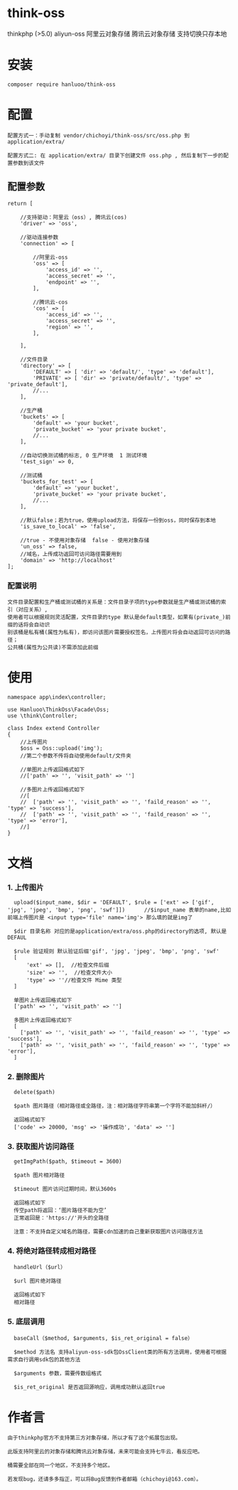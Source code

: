 # think-oss
thinkphp (>5.0) aliyun-oss 阿里云对象存储  腾讯云对象存储 支持切换只存本地

# 安装

    composer require hanluoo/think-oss

# 配置

    配置方式一：手动复制 vendor/chichoyi/think-oss/src/oss.php 到 application/extra/
    
    配置方式二: 在 application/extra/ 目录下创建文件 oss.php , 然后复制下一步的配置参数到该文件
    
    
## 配置参数
    return [
    
        //支持驱动：阿里云（oss）, 腾讯云(cos)
        'driver' => 'oss',
    
        //驱动连接参数
        'connection' => [
    
            //阿里云-oss
            'oss' => [
                'access_id' => '',
                'access_secret' => '',
                'endpoint' => '',
            ],
    
            //腾讯云-cos
            'cos' => [
                'access_id' => '',
                'access_secret' => '',
                'region' => '',
            ],
    
        ],
    
        //文件目录
        'directory' => [
            'DEFAULT' => [ 'dir' => 'default/', 'type' => 'default'],
            'PRIVATE' => [ 'dir' => 'private/default/', 'type' => 'private_default'],
            //...
        ],
    
        //生产桶
        'buckets' => [
            'default' => 'your bucket',
            'private_bucket' => 'your private bucket',
            //...
        ],
    
        //自动切换测试桶的标志, 0 生产环境  1 测试环境
        'test_sign' => 0,
    
        //测试桶
        'buckets_for_test' => [
            'default' => 'your bucket',
            'private_bucket' => 'your private bucket',
            //...
        ],
        
        //默认false；若为true，使用upload方法，将保存一份到oss，同时保存到本地
        'is_save_to_local' => 'false',
        
        //true - 不使用对象存储  false - 使用对象存储
        'un_oss' => false,
        //域名，上传成功返回可访问路径需要用到
        'domain' => 'http://localhost'
    ];
    
### 配置说明

    文件目录配置和生产桶或测试桶的关系是：文件目录子项的type参数就是生产桶或测试桶的索引（对应关系）,
    使用者可以根据规则灵活配置，文件目录的type 默认是default类型，如果有(private_)前缀的话将会自动识
    别该桶是私有桶(属性为私有)，即访问该图片需要授权签名，上传图片将会自动返回可访问的路径；
    公共桶(属性为公共读)不需添加此前缀
    
# 使用
    namespace app\index\controller;
    
    use Hanluoo\ThinkOss\Facade\Oss;
    use \think\Controller;
    
    class Index extend Controller
    {
        //上传图片
        $oss = Oss::upload('img'); 
        //第二个参数不传将自动使用default/文件夹
        
        //单图片上传返回格式如下
        //['path' => '', 'visit_path' => '']
        
        //多图片上传返回格式如下
        //[
        //  ['path' => '', 'visit_path' => '', 'faild_reason' => '', 'type' => 'success'],
        //  ['path' => '', 'visit_path' => '', 'faild_reason' => '', 'type' => 'error'],
        //]
    }
 
 # 文档 
 
 ### 1. 上传图片
      upload($input_name, $dir = 'DEFAULT', $rule = ['ext' => ['gif', 'jpg', 'jpeg', 'bmp', 'png', 'swf']])      //$input_name 表单的name,比如前端上传图片是 <input type='file' name='img'> 那么填的就是img了
      
      $dir 目录名称 对应的是application/extra/oss.php的directory的选项, 默认是DEFAUL
      
      $rule 验证规则 默认验证后缀'gif', 'jpg', 'jpeg', 'bmp', 'png', 'swf'
      [
          'ext' => [],  //检查文件后缀 
          'size' => '',  //检查文件大小
          'type' => ''//检查文件 Mime 类型
      ]
      
      单图片上传返回格式如下
      ['path' => '', 'visit_path' => '']
              
      多图片上传返回格式如下
      [
        ['path' => '', 'visit_path' => '', 'faild_reason' => '', 'type' => 'success'],
        ['path' => '', 'visit_path' => '', 'faild_reason' => '', 'type' => 'error'],
      ]
      
### 2. 删除图片
      delete($path) 
      
      $path 图片路径（相对路径或全路径，注：相对路径字符串第一个字符不能加斜杆/）
      
      返回格式如下
      ['code' => 20000, 'msg' => '操作成功', 'data' => '']
### 3. 获取图片访问路径
      getImgPath($path, $timeout = 3600)
      
      $path 图片相对路径
      
      $timeout 图片访问过期时间，默认3600s
      
      返回格式如下
      传空path将返回：‘图片路径不能为空’
      正常返回是：'https://'开头的全路径
      
      注意：不支持自定义域名的路径，需要cdn加速的自己重新获取图片访问路径方法
      
### 4. 将绝对路径转成相对路径
      handleUrl（$url）
      
      $url 图片绝对路径
      
      返回格式如下
      相对路径
     
### 5. 底层调用
      baseCall（$method, $arguments, $is_ret_original = false）
      
      $method 方法名 支持aliyun-oss-sdk包OssClient类的所有方法调用，使用者可根据需求自行调用sdk包的其他方法
      
      $arguments 参数，需要传数组格式
      
      $is_ret_original 是否返回源响应，调用成功默认返回true
      
# 作者言

    由于thinkphp官方不支持第三方对象存储，所以才有了这个拓展包出现。
    
    此版支持阿里云的对象存储和腾讯云对象存储，未来可能会支持七牛云，看反应吧。
    
    桶需要全部在同一个地区，不支持多个地区。
    
    若发现bug，还请多多指正，可以将Bug反馈到作者邮箱（chichoyi@163.com）。
    
   